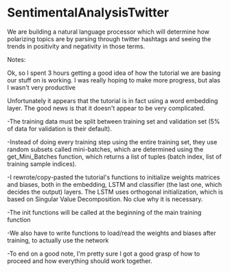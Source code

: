 # SentimentalAnalysisTwitter

We are building a natural language processor which will determine how polarizing topics are by parsing through twitter hashtags and seeing the trends in positivity and negativity in those terms.

Notes:

Ok, so I spent 3 hours getting a good idea of how the tutorial we are basing our stuff on is working. I was really hoping to make more progress, but alas I wasn't very productive

Unfortunately it appears that the tutorial is in fact using a word embedding layer. The good news is that it doesn't appear to be very complicated.

-The training data must be split between training set and validation set (5% of data for validation is their default). 

-Instead of doing every training step using the entire training set, they use random subsets called mini-batches, which are determined using the get_Mini_Batches function, which returns a list of tuples (batch index, list of training sample indices).

-I rewrote/copy-pasted the tutorial's functions to initialize weights matrices and biases, both in the embedding, LSTM and classifier (the last one, which decides the output) layers. The LSTM uses orthogonal initialization, which is based on Singular Value Decomposition. No clue why it is necessary.

-The init functions will be called at the beginning of the main training function

-We also have to write functions to load/read the weights and biases after training, to actually use the network

-To end on a good note, I'm pretty sure I got a good grasp of how to proceed and how everything should work together. 
